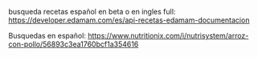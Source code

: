 busqueda recetas español en beta o en ingles full:
https://developer.edamam.com/es/api-recetas-edamam-documentacion

Busquedas en español:
https://www.nutritionix.com/i/nutrisystem/arroz-con-pollo/56893c3ea1760bcf1a354616

